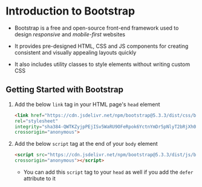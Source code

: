 # Introduction to Bootstrap

- Bootstrap is a free and open-source front-end framework used to design
*responsive* and *mobile-first* websites

- It provides pre-designed HTML, CSS and JS components for creating consistent
and visually appealing layouts quickly

- It also includes utility classes to style elements without writing custom CSS

## Getting Started with Bootstrap

1. Add the below `link` tag in your HTML page's `head` element

    ```HTML
    <link href="https://cdn.jsdelivr.net/npm/bootstrap@5.3.3/dist/css/bootstrap.min.css"
    rel="stylesheet" 
    integrity="sha384-QWTKZyjpPEjISv5WaRU9OFeRpok6YctnYmDr5pNlyT2bRjXh0JMhjY6hW+ALEwIH" 
    crossorigin="anonymous">
    ```

2. Add the below `script` tag at the end of your `body` element

    ```HTML
    <script src="https://cdn.jsdelivr.net/npm/bootstrap@5.3.3/dist/js/bootstrap.bundle.min.js" integrity="sha384-YvpcrYf0tY3lHB60NNkmXc5s9fDVZLESaAA55NDzOxhy9GkcIdslK1eN7N6jIeHz" 
    crossorigin="anonymous"></script>
    ```

    - You can add this `script` tag to your `head` as well if you add the `defer`
    attribute to it
